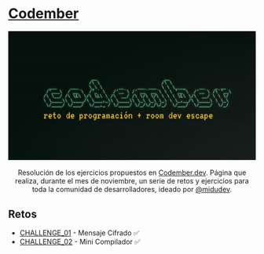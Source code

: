 
# [Codember](https://codember.dev)

<div align="center">

![Codember](./Codember_logo.jpg)

Resolución de los ejercicios propuestos en [Codember.dev](https://codember.dev/). Página que realiza, durante el mes de noviembre, un serie de retos y ejercicios para toda la comunidad de desarrolladores, ideado por [@midudev](https://github.com/midudev/).

</div>

## Retos

 * [CHALLENGE_01](./CHALLENGE_01/) - Mensaje Cifrado ✅
 * [CHALLENGE_02](./CHALLENGE_02/) - Mini Compilador ✅